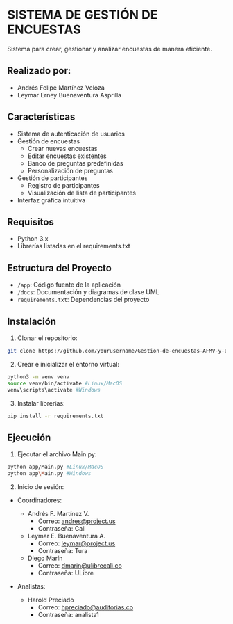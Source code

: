 # SISTEMA DE GESTIÓN DE ENCUESTAS
Sistema para crear, gestionar y analizar encuestas de manera eficiente.

## Realizado por:
+ Andrés Felipe Martínez Veloza
+ Leymar Erney Buenaventura Asprilla

## Características
- Sistema de autenticación de usuarios
- Gestión de encuestas
  - Crear nuevas encuestas
  - Editar encuestas existentes
  - Banco de preguntas predefinidas
  - Personalización de preguntas
- Gestión de participantes
  - Registro de participantes
  - Visualización de lista de participantes
- Interfaz gráfica intuitiva

## Requisitos
- Python 3.x
- Librerías listadas en el requirements.txt

## Estructura del Proyecto
- `/app`: Código fuente de la aplicación
- `/docs`: Documentación y diagramas de clase UML
- `requirements.txt`: Dependencias del proyecto

## Instalación
1. Clonar el repositorio:
```bash
git clone https://github.com/yourusername/Gestion-de-encuestas-AFMV-y-LEBA-.git
```

2. Crear e inicializar el entorno virtual: 
```bash
python3 -m venv venv
source venv/bin/activate #Linux/MacOS
venv\scripts\activate #Windows
```

3. Instalar librerías:
```bash
pip install -r requirements.txt
```

## Ejecución
1. Ejecutar el archivo Main.py:
```bash
python app/Main.py #Linux/MacOS
python app\Main.py #Windows
```

2. Inicio de sesión:
- Coordinadores:
  + Andrés F. Martínez V.
    - Correo: andres@project.us
    - Contraseña: Cali
  + Leymar E. Buenaventura A.
    - Correo: leymar@project.us
    - Contraseña: Tura
  + Diego Marín
    - Correo: dmarin@ulibrecali.co
    - Contraseña: ULibre

- Analistas:
  + Harold Preciado
    - Correo: hpreciado@auditorias.co
    - Contraseña: analista1